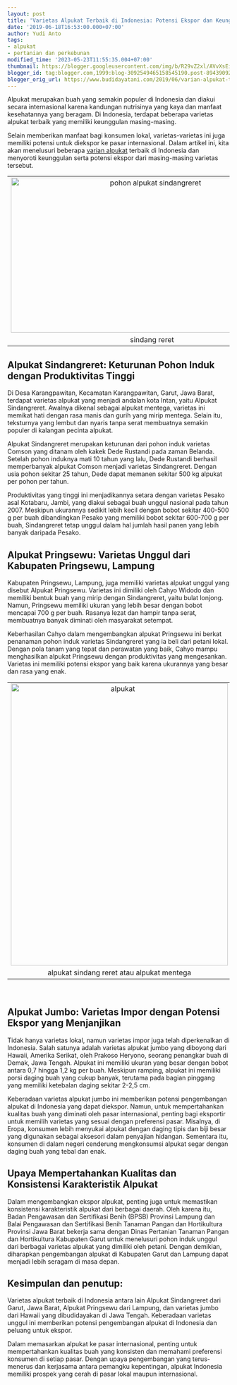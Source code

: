 ```yaml
---
layout: post
title: 'Varietas Alpukat Terbaik di Indonesia: Potensi Ekspor dan Keunggulannya'
date: '2019-06-18T16:53:00.000+07:00'
author: Yudi Anto
tags:
- alpukat
- pertanian dan perkebunan
modified_time: '2023-05-23T11:55:35.004+07:00'
thumbnail: https://blogger.googleusercontent.com/img/b/R29vZ2xl/AVvXsEir33DvPFyJ2KSQczWHrgSGTCgQdC7JrszFZzOnhCe1T2aBRkqVZh-ThoQO76Cx9MTe7ZpWqhmHlEOrv4pCPiT8wIqZSIXlfA9XMF9ojCtmvILktONjmBAc-OR5hWofjOWNSavErwRlnmfZlIaqHvbx7WLJdN3V-sHRjdkppCr4r8lWcTVFIKpqSvxa8g/s72-w640-c-h352/pohon(1).jpg
blogger_id: tag:blogger.com,1999:blog-3092549465158545190.post-8943909299287012036
blogger_orig_url: https://www.budidayatani.com/2019/06/varian-alpukat-terbaik-di-tanah-air.html
---
```


<p>Alpukat merupakan buah yang semakin populer di Indonesia dan diakui secara internasional karena kandungan nutrisinya yang kaya dan manfaat kesehatannya yang beragam. Di Indonesia, terdapat beberapa varietas alpukat terbaik yang memiliki keunggulan masing-masing.</p><p>Selain memberikan manfaat bagi konsumen lokal, varietas-varietas ini juga memiliki potensi untuk diekspor ke pasar internasional. Dalam artikel ini, kita akan menelusuri beberapa <a href="https://www.budidayatani.com/search/label/alpukat">varian alpukat</a> terbaik di Indonesia dan menyoroti keunggulan serta potensi ekspor dari masing-masing varietas tersebut.</p><table align="center" cellpadding="0" cellspacing="0" class="tr-caption-container" style="margin-left: auto; margin-right: auto;"><tbody><tr><td style="text-align: center;"><a href="https://blogger.googleusercontent.com/img/b/R29vZ2xl/AVvXsEir33DvPFyJ2KSQczWHrgSGTCgQdC7JrszFZzOnhCe1T2aBRkqVZh-ThoQO76Cx9MTe7ZpWqhmHlEOrv4pCPiT8wIqZSIXlfA9XMF9ojCtmvILktONjmBAc-OR5hWofjOWNSavErwRlnmfZlIaqHvbx7WLJdN3V-sHRjdkppCr4r8lWcTVFIKpqSvxa8g/s2182/pohon(1).jpg" imageanchor="1" style="margin-left: auto; margin-right: auto;"><img alt="pohon alpukat sindangreret" border="0" data-original-height="1200" data-original-width="2182" height="352" src="https://blogger.googleusercontent.com/img/b/R29vZ2xl/AVvXsEir33DvPFyJ2KSQczWHrgSGTCgQdC7JrszFZzOnhCe1T2aBRkqVZh-ThoQO76Cx9MTe7ZpWqhmHlEOrv4pCPiT8wIqZSIXlfA9XMF9ojCtmvILktONjmBAc-OR5hWofjOWNSavErwRlnmfZlIaqHvbx7WLJdN3V-sHRjdkppCr4r8lWcTVFIKpqSvxa8g/w640-h352/pohon(1).jpg" width="640" /></a></td></tr><tr><td class="tr-caption" style="text-align: center;">sindang reret</td></tr></tbody></table><h2>Alpukat Sindangreret: Keturunan Pohon Induk dengan Produktivitas Tinggi</h2><p>Di Desa Karangpawitan, Kecamatan Karangpawitan, Garut, Jawa Barat, terdapat varietas alpukat yang menjadi andalan kota Intan, yaitu Alpukat Sindangreret. Awalnya dikenal sebagai alpukat mentega, varietas ini memikat hati dengan rasa manis dan gurih yang mirip mentega. Selain itu, teksturnya yang lembut dan nyaris tanpa serat membuatnya semakin populer di kalangan pecinta alpukat.</p><p>Alpukat Sindangreret merupakan keturunan dari pohon induk varietas Comson yang ditanam oleh kakek Dede Rustandi pada zaman Belanda. Setelah pohon induknya mati 10 tahun yang lalu, Dede Rustandi berhasil memperbanyak alpukat Comson menjadi varietas Sindangreret. Dengan usia pohon sekitar 25 tahun, Dede dapat memanen sekitar 500 kg alpukat per pohon per tahun.</p><p>Produktivitas yang tinggi ini menjadikannya setara dengan varietas Pesako asal Kotabaru, Jambi, yang diakui sebagai buah unggul nasional pada tahun 2007. Meskipun ukurannya sedikit lebih kecil dengan bobot sekitar 400-500 g per buah dibandingkan Pesako yang memiliki bobot sekitar 600-700 g per buah, Sindangreret tetap unggul dalam hal jumlah hasil panen yang lebih banyak daripada Pesako.</p><h2>Alpukat Pringsewu: Varietas Unggul dari Kabupaten Pringsewu, Lampung</h2><p>Kabupaten Pringsewu, Lampung, juga memiliki varietas alpukat unggul yang disebut Alpukat Pringsewu. Varietas ini dimiliki oleh Cahyo Widodo dan memiliki bentuk buah yang mirip dengan Sindangreret, yaitu bulat lonjong. Namun, Pringsewu memiliki ukuran yang lebih besar dengan bobot mencapai 700 g per buah. Rasanya lezat dan hampir tanpa serat, membuatnya banyak diminati oleh masyarakat setempat.</p><p>Keberhasilan Cahyo dalam mengembangkan alpukat Pringsewu ini berkat penanaman pohon induk varietas Sindangreret yang ia beli dari petani lokal. Dengan pola tanam yang tepat dan perawatan yang baik, Cahyo mampu menghasilkan alpukat Pringsewu dengan produktivitas yang mengesankan. Varietas ini memiliki potensi ekspor yang baik karena ukurannya yang besar dan rasa yang enak.</p><table align="center" cellpadding="0" cellspacing="0" class="tr-caption-container" style="margin-left: auto; margin-right: auto;"><tbody><tr><td style="text-align: center;"><a href="https://blogger.googleusercontent.com/img/b/R29vZ2xl/AVvXsEiJWR1YrhzHBZm9hTFLDtEYJPXoiXaWxfTfD2WnHkzloqBkGG4heFLWH_SP6hQfmevsnsv7Q7-7D5I4IfuQEZ1raPTWsGFJfvdBXMfsQjvH7_PeoYMsO85SQO15xdfechgEeVW0Uuh5I_fC274Gyi5EAHZ5-Ec4mNHGW7DOLlPQZR_X604jOeHPjC9kAA/s1200/sindang.jpg" imageanchor="1" style="margin-left: auto; margin-right: auto;"><img alt="alpukat" border="0" data-original-height="1200" data-original-width="922" height="640" src="https://blogger.googleusercontent.com/img/b/R29vZ2xl/AVvXsEiJWR1YrhzHBZm9hTFLDtEYJPXoiXaWxfTfD2WnHkzloqBkGG4heFLWH_SP6hQfmevsnsv7Q7-7D5I4IfuQEZ1raPTWsGFJfvdBXMfsQjvH7_PeoYMsO85SQO15xdfechgEeVW0Uuh5I_fC274Gyi5EAHZ5-Ec4mNHGW7DOLlPQZR_X604jOeHPjC9kAA/w492-h640/sindang.jpg" width="492" /></a></td></tr><tr><td class="tr-caption" style="text-align: center;">alpukat sindang reret atau alpukat mentega</td></tr></tbody></table><p><br /></p><h2>Alpukat Jumbo: Varietas Impor dengan Potensi Ekspor yang Menjanjikan</h2><p>Tidak hanya varietas lokal, namun varietas impor juga telah diperkenalkan di Indonesia. Salah satunya adalah varietas alpukat jumbo yang diboyong dari Hawaii, Amerika Serikat, oleh Prakoso Heryono, seorang penangkar buah di Demak, Jawa Tengah. Alpukat ini memiliki ukuran yang besar dengan bobot antara 0,7 hingga 1,2 kg per buah. Meskipun ramping, alpukat ini memiliki porsi daging buah yang cukup banyak, terutama pada bagian pinggang yang memiliki ketebalan daging sekitar 2-2,5 cm.</p><p>Keberadaan varietas alpukat jumbo ini memberikan potensi pengembangan alpukat di Indonesia yang dapat diekspor. Namun, untuk mempertahankan kualitas buah yang diminati oleh pasar internasional, penting bagi eksportir untuk memilih varietas yang sesuai dengan preferensi pasar. Misalnya, di Eropa, konsumen lebih menyukai alpukat dengan daging tipis dan biji besar yang digunakan sebagai aksesori dalam penyajian hidangan. Sementara itu, konsumen di dalam negeri cenderung mengkonsumsi alpukat segar dengan daging buah yang tebal dan enak.</p><h2>Upaya Mempertahankan Kualitas dan Konsistensi Karakteristik Alpukat</h2><p>Dalam mengembangkan ekspor alpukat, penting juga untuk memastikan konsistensi karakteristik alpukat dari berbagai daerah. Oleh karena itu, Badan Pengawasan dan Sertifikasi Benih (BPSB) Provinsi Lampung dan Balai Pengawasan dan Sertifikasi Benih Tanaman Pangan dan Hortikultura Provinsi Jawa Barat bekerja sama dengan Dinas Pertanian Tanaman Pangan dan Hortikultura Kabupaten Garut untuk menelusuri pohon induk unggul dari berbagai varietas alpukat yang dimiliki oleh petani. Dengan demikian, diharapkan pengembangan alpukat di Kabupaten Garut dan Lampung dapat menjadi lebih seragam di masa depan.</p><h2>Kesimpulan dan penutup:</h2><p>Varietas alpukat terbaik di Indonesia antara lain Alpukat Sindangreret dari Garut, Jawa Barat, Alpukat Pringsewu dari Lampung, dan varietas jumbo dari Hawaii yang dibudidayakan di Jawa Tengah. Keberadaan varietas unggul ini memberikan potensi pengembangan alpukat di Indonesia dan peluang untuk ekspor.</p><p>Dalam memasarkan alpukat ke pasar internasional, penting untuk mempertahankan kualitas buah yang konsisten dan memahami preferensi konsumen di setiap pasar. Dengan upaya pengembangan yang terus-menerus dan kerjasama antara pemangku kepentingan, alpukat Indonesia memiliki prospek yang cerah di pasar lokal maupun internasional.</p>